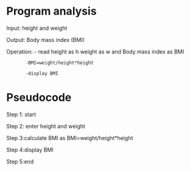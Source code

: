 # Program analysis

Input: height  and weight 

Output: Body mass index (BMI)

Operation: - read height as h weight as w and  Body mass index as BMI

           -BMI=weight/height*height
           
           -display BMI

# Pseudocode 

Step 1: start

Step 2: enter height and weight

Step 3:calculate BMI as BMI=weight/height*height

Step 4:display BMI

Step 5:end
